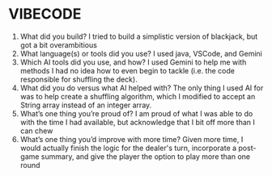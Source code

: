 # VIBECODE

1. What did you build?
I tried to build a simplistic version of blackjack, but got a bit overambitious
2. What language(s) or tools did you use?
I used java, VSCode, and Gemini
3. Which AI tools did you use, and how?
I used Gemini to help me with methods I had no idea how to even begin to tackle (i.e. the code responsible for shuffling the deck).
4. What did you do versus what AI helped with?
The only thing I used AI for was to help create a shuffling algorithm, which I modified to accept an String array instead of an integer array.
5. What’s one thing you’re proud of?
I am proud of what I was able to do with the time I had available, but acknowledge that I bit off more than I can chew
6. What’s one thing you’d improve with more time?
Given more time, I would actually finish the logic for the dealer's turn, incorporate a post-game summary, and give the player the option to play more than one round
